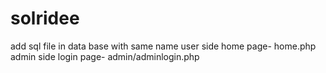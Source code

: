 # solridee

add sql file in data base with same name
user side home page- home.php
admin side login page- admin/adminlogin.php
